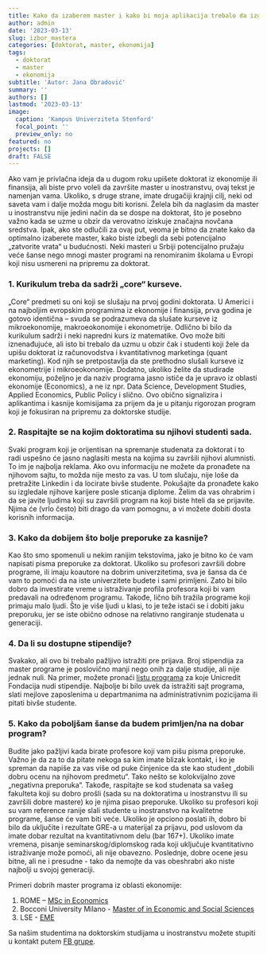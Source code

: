 ```yaml
---
title: Kako da izaberem master i kako bi moja aplikacija trebalo da izgleda? (Ukoliko želim da idem na doktorat)
author: admin
date: '2023-03-13'
slug: izbor_mastera
categories: [doktorat, master, ekonomija]
tags:
  - doktorat
  - master
  - ekonomija
subtitle: 'Autor: Jana Obradović'
summary: ''
authors: []
lastmod: '2023-03-13' 
image:
  caption: 'Kampus Univerziteta Stenford'
  focal_point: ''
  preview_only: no
featured: no
projects: []
draft: FALSE
---
```

Ako vam je privlačna ideja da u dugom roku upišete doktorat iz ekonomije ili finansija, ali biste prvo voleli da završite master u inostranstvu, ovaj tekst je namenjan vama. Ukoliko, s druge strane, imate drugačiji krajnji cilj, neki od saveta vam i dalje možda mogu biti korisni. 
Želela bih da naglasim da master u inostranstvu nije jedini način da se dospe na doktorat, što je posebno važno kada se uzme u obzir da verovatno iziskuje značajna novčana sredstva. Ipak, ako ste odlučili za ovaj put, veoma je bitno da znate kako da optimalno izaberete master, kako biste izbegli da sebi potencijalno „zatvorite vrata“ u budućnosti. Neki masteri u Srbiji potencijalno pružaju veće šanse nego mnogi master programi na renomiranim školama u Evropi koji nisu usmereni na pripremu za doktorat.
### 1.	Kurikulum treba da sadrži „core“ kurseve.
„Core“ predmeti su oni koji se slušaju na prvoj godini doktorata. U Americi i na najboljim evropskim programima iz ekonomije i finansija, prva godina je gotovo identična – svuda se podrazumeva da slušate kurseve iz mikroekonomije, makroeokonomije i ekonometrije. Odlično bi bilo da kurikulum sadrži i neki napredni kurs iz matematike. Ovo može biti iznenađujuće, ali isto bi trebalo da uzmu u obzir čak i studenti koji žele da upišu doktorat iz računovodstva i kvantitativnog marketinga (quant marketing). Kod njih se pretpostavlja da ste prethodno slušali kurseve iz ekonometrije i mikroeokonomije. Dodatno, ukoliko želite da studirade ekonomiju, poželjno je da naziv programa jasno ističe da je upravo iz oblasti ekonomije (Economics), a ne iz npr. Data Science, Development Studies, Applied Economics, Public Policy i slično. Ovo obično signalizira i aplikantima i kasnije komisijama za prijem da je u pitanju rigorozan program koji je fokusiran na pripremu za doktorske studije.
### 2.	Raspitajte se na kojim doktoratima su njihovi studenti sada.
Svaki program koji je orijentisan na spremanje studenata za doktorat i to radi uspešno će jasno naglasiti mesta na kojima su završili njihovi alumnisti. To im je najbolja reklama. Ako ovu informaciju ne možete da pronađete na njihovom sajtu, to možda nije mesto za vas.  U tom slučaju, nije loše da pretražite Linkedin i da locirate bivše studente. Pokušajte da pronađete kako su izgledale njihove karijere posle sticanja diplome. Želim da vas ohrabrim i da se javite ljudima koji su završili program na koji biste hteli da se prijavite. Njima će (vrlo često) biti drago da vam pomognu, a vi možete dobiti dosta korisnih informacija.
### 3.	Kako da dobijem što bolje preporuke za kasnije?
Kao što smo spomenuli u nekim ranijim tekstovima, jako je bitno ko će vam napisati pisma preporuke za doktorat. Ukoliko su profesori završili dobre programe, ili imaju koautore na dobrim univerzitetima, sva je šansa da će vam to pomoći da na iste univerzitete budete i sami primljeni. Zato bi bilo dobro da investirate vreme u istraživanje profila profesora koji bi vam predavali na određenom programu. Takođe, lično bih tražila programe koji primaju malo ljudi. Što je više ljudi u klasi, to je teže istaći se i dobiti jaku preporuku, jer se iste obično odnose na relativno rangiranje studenata u generaciji.
### 4.	Da li su dostupne stipendije?
Svakako, ali ovo bi trebalo pažljivo istražiti pre prijava. Broj stipendija za master programe je poslovično manji nego onih za dalje studije, ali nije jednak nuli. Na primer, možete pronaći [listu programa](https://www.unicreditgroup.eu/en/microsites/unicreditfoundation/proposals/2020/11th-masterscholarship-program.html?fbclid=IwAR0gP6BgmOOWLwuwftbIFyvnXprB_efhQjTqFnvA79tnTU030Nj6DT36He4) za koje Unicredit Fondacija nudi stipendije. Najbolje bi bilo uvek da istražiti sajt programa, slati mejlove zaposlenima u departmanima na administrativnim pozicijama ili pitati bivše studente.
### 5.	Kako da poboljšam šanse da budem primljen/na na dobar program?
Budite jako pažljivi kada birate profesore koji vam pišu pisma preporuke. Važno je da za to da pitate nekoga sa kim imate blizak kontakt, i ko je spreman da napiše za vas više od puke činjenice da ste kao student „dobili dobru ocenu na njihovom predmetu“. Tako nešto se kolokvijalno zove „negativna preporuka“. Takođe, raspitajte se kod studenata sa vašeg fakulteta koji su dobro prošli (sada su na doktoratima u inostranstvu ili su završili dobre mastere) ko je njima pisao preporuke. Ukoliko su profesori koji su vam reference ranije slali studente u inostranstvo na kvalitetne programe, šanse će vam biti veće. Ukoliko je opciono poslati ih, dobro bi bilo da uključite i rezultate GRE-a u materijal za prijavu, pod uslovom da imate dobar rezultat na kvantitativnom delu (bar 167+). Ukoliko imate vremena, pisanje seminarskog/diplomskog rada koji uključuje kvantitativno istraživanje može pomoći, ali nije obavezno. Poslednje, dobre ocene jesu bitne, ali ne i presudne -  tako da nemojte da vas obeshrabri ako niste najbolji u svojoj generaciji.

Primeri dobrih master programa iz oblasti ekonomije:
1)	ROME – [MSc in Economics](http://www.romemaster.it/)
2)	Bocconi University Milano - [Master of in Economic and Social Sciences](https://www.unibocconi.eu/wps/wcm/connect/bocconi/sitopubblico_en/navigation+tree/home/programs/master+of+science/economic+and+social+sciences/)
3)	LSE - [EME](https://www.lse.ac.uk/study-at-lse/Graduate/degree-programmes-2022/MSc-Econometrics-and-Mathematical-Economics)


Sa našim studentima na doktorskim studijama u inostranstvu možete stupiti u kontakt putem [FB grupe](https://www.facebook.com/groups/serbianeconbusiness).
